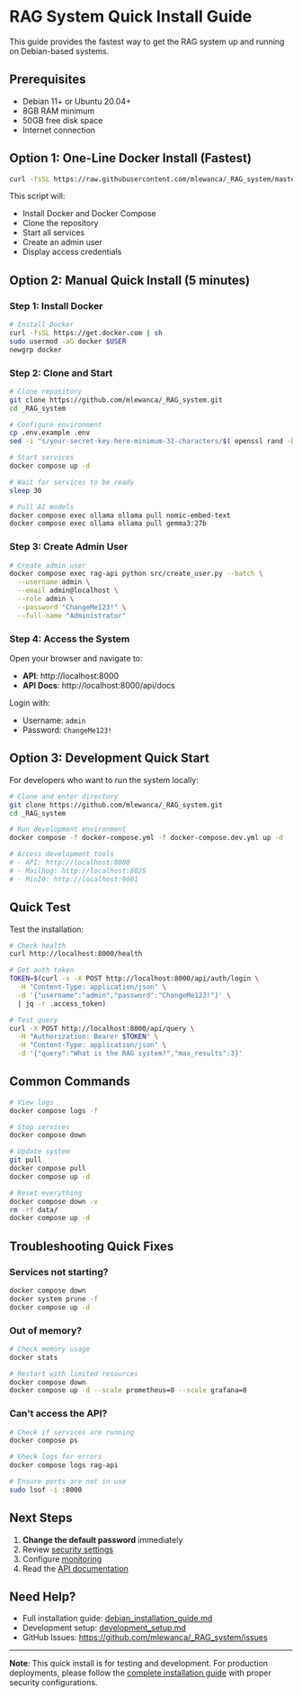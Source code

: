 # RAG System Quick Install Guide

This guide provides the fastest way to get the RAG system up and running on Debian-based systems.

## Prerequisites

- Debian 11+ or Ubuntu 20.04+
- 8GB RAM minimum
- 50GB free disk space
- Internet connection

## Option 1: One-Line Docker Install (Fastest)

```bash
curl -fsSL https://raw.githubusercontent.com/mlewanca/_RAG_system/master/scripts/quick_install.sh | bash
```

This script will:
- Install Docker and Docker Compose
- Clone the repository
- Start all services
- Create an admin user
- Display access credentials

## Option 2: Manual Quick Install (5 minutes)

### Step 1: Install Docker

```bash
# Install Docker
curl -fsSL https://get.docker.com | sh
sudo usermod -aG docker $USER
newgrp docker
```

### Step 2: Clone and Start

```bash
# Clone repository
git clone https://github.com/mlewanca/_RAG_system.git
cd _RAG_system

# Configure environment
cp .env.example .env
sed -i "s/your-secret-key-here-minimum-32-characters/$( openssl rand -base64 48 )/" .env

# Start services
docker compose up -d

# Wait for services to be ready
sleep 30

# Pull AI models
docker compose exec ollama ollama pull nomic-embed-text
docker compose exec ollama ollama pull gemma3:27b
```

### Step 3: Create Admin User

```bash
# Create admin user
docker compose exec rag-api python src/create_user.py --batch \
  --username admin \
  --email admin@localhost \
  --role admin \
  --password "ChangeMe123!" \
  --full-name "Administrator"
```

### Step 4: Access the System

Open your browser and navigate to:
- **API**: http://localhost:8000
- **API Docs**: http://localhost:8000/api/docs

Login with:
- Username: `admin`
- Password: `ChangeMe123!`

## Option 3: Development Quick Start

For developers who want to run the system locally:

```bash
# Clone and enter directory
git clone https://github.com/mlewanca/_RAG_system.git
cd _RAG_system

# Run development environment
docker compose -f docker-compose.yml -f docker-compose.dev.yml up -d

# Access development tools
# - API: http://localhost:8000
# - Mailhog: http://localhost:8025
# - MinIO: http://localhost:9001
```

## Quick Test

Test the installation:

```bash
# Check health
curl http://localhost:8000/health

# Get auth token
TOKEN=$(curl -s -X POST http://localhost:8000/api/auth/login \
  -H "Content-Type: application/json" \
  -d '{"username":"admin","password":"ChangeMe123!"}' \
  | jq -r .access_token)

# Test query
curl -X POST http://localhost:8000/api/query \
  -H "Authorization: Bearer $TOKEN" \
  -H "Content-Type: application/json" \
  -d '{"query":"What is the RAG system?","max_results":3}'
```

## Common Commands

```bash
# View logs
docker compose logs -f

# Stop services
docker compose down

# Update system
git pull
docker compose pull
docker compose up -d

# Reset everything
docker compose down -v
rm -rf data/
docker compose up -d
```

## Troubleshooting Quick Fixes

### Services not starting?
```bash
docker compose down
docker system prune -f
docker compose up -d
```

### Out of memory?
```bash
# Check memory usage
docker stats

# Restart with limited resources
docker compose down
docker compose up -d --scale prometheus=0 --scale grafana=0
```

### Can't access the API?
```bash
# Check if services are running
docker compose ps

# Check logs for errors
docker compose logs rag-api

# Ensure ports are not in use
sudo lsof -i :8000
```

## Next Steps

1. **Change the default password** immediately
2. Review [security settings](debian_installation_guide.md#security-considerations)
3. Configure [monitoring](debian_installation_guide.md#performance-tuning)
4. Read the [API documentation](api_documentation.md)

## Need Help?

- Full installation guide: [debian_installation_guide.md](debian_installation_guide.md)
- Development setup: [development_setup.md](development_setup.md)
- GitHub Issues: https://github.com/mlewanca/_RAG_system/issues

---

**Note**: This quick install is for testing and development. For production deployments, please follow the [complete installation guide](debian_installation_guide.md) with proper security configurations.